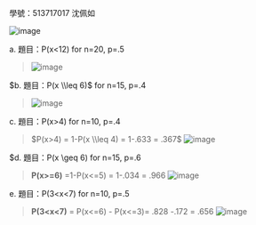 學號：513717017 沈佩如

![image](https://github.com/user-attachments/assets/0f314ac7-7c26-4a83-a8ec-23c32f23ebba)

a. 題目：P(x<12) for n=20, p=.5
>
>![image](https://github.com/user-attachments/assets/6090c178-d403-44e7-bf09-bd619aca4615)

$b. 題目：P(x \\leq 6)$ for n=15, p=.4
>
>![image](https://github.com/user-attachments/assets/4d774fa6-52ff-41e6-9468-4b64d9528594)

c. 題目：P(x>4) for n=10, p=.4
>
>$P(x>4) = 1-P(x \\leq 4) = 1-.633 = .367$
>![image](https://github.com/user-attachments/assets/47317592-8ab0-4fca-b19c-df5133bf5be4)

$d. 題目：P(x \\geq 6) for n=15, p=.6
>
>**P(x>=6)** =1-P(x<=5) = 1-.034 = .966
>![image](https://github.com/user-attachments/assets/6ee9000d-732e-4edb-8907-e71622831f53)

e. 題目：P(3<x<7) for n=10, p=.5
>
>**P(3<x<7)** = P(x<=6) - P(x<=3)= .828 -.172 = .656
>![image](https://github.com/user-attachments/assets/897d50b0-47d6-4c7a-8bf0-d9b0243bd8a5)



